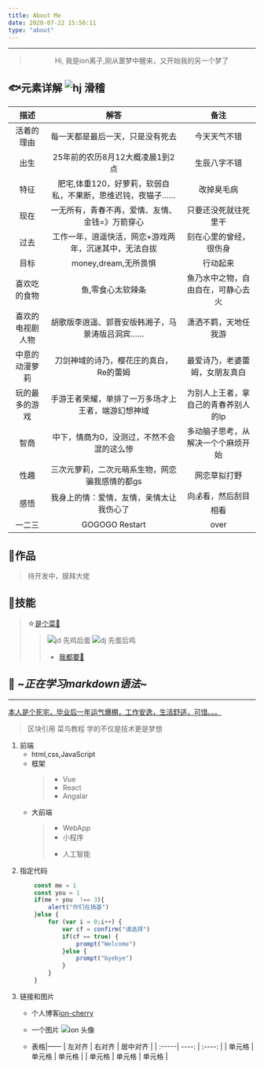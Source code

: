 ```yaml
---
title: About Me
date: 2020-07-22 15:50:11
type: "about"
---
```


***
> <center> Hi, 我是ion离子,刚从噩梦中醒来，又开始我的另一个梦了 </center>

## 🐟元素详解 ![hj 滑稽](https://qq.yh31.com/tp/zjbq/201612031931233867.gif '滑稽')

| 描述 | 解答 | 备注 |
| :-----:| :----: | :----: |
|  活着的理由 | 每一天都是最后一天，只是没有死去 | 今天天气不错 |
|  出生 | 25年前的农历8月12大概凌晨1到2点 | 生辰八字不错 |
| 特征  | 肥宅,体重120，好萝莉，软弱自私，不果断，思维迟钝，夜猫子…… | 改掉臭毛病|
| 现在  | 一无所有，青春不再，爱情、友情、金钱=》万箭穿心 |只要还没死就往死里干|
| 过去  | 工作一年，逍遥快活，网恋+游戏两年，沉迷其中，无法自拔| 刻在心里的曾经，很伤身|
| 目标  | money,dream,无所畏惧| 行动起来|
| 喜欢吃的食物|鱼,零食心太软辣条|鱼乃水中之物，自由自在，可静心去火|
|喜欢的电视剧人物|胡歌版李逍遥、郭晋安版韩湘子，马景涛版吕洞宾……|潇洒不羁，天地任我游|
|中意的动漫萝莉|刀剑神域的诗乃，樱花庄的真白，Re的蕾姆|最爱诗乃，老婆蕾姆，女朋友真白|
|玩的最多的游戏|手游王者荣耀，单排了一万多场才上王者，端游幻想神域|为别人上王者，拿自己的青春养别人的lp|
|智商|中下，情商为0，没测过，不然不会混的这么惨|多动脑子思考，从解决一个个麻烦开始|
|性趣|三次元萝莉，二次元萌系生物，网恋骗我感情的都gs|网恋草拟打野| 
|感悟|我身上的情：爱情，友情，亲情太让我伤心了|向💰看，然后刮目相看|
|一二三|GOGOGO Restart|over|

## 🎁作品
> 待开发中，膜拜大佬 [<i class="fab fa-github"></i>](https://diygod.me/)
    <!-- >> <a herf="https://diygod.me/"  rel="noopener" target = "_blank"><i class="fas fa-link"></i></a> -->

## 🏃技能
> ☆[是个菜🐔](https://qq.yh31.com/tp/zjbq/202007031628392061.gif)
 >>![jd 先鸡后蛋](https://qq.yh31.com/tp/zjbq/201612031931209235.gif '辣鸡')
 >>![dj 先蛋后鸡](https://qq.yh31.com/tp/zjbq/201612031931207074.gif '骑狗')
 >>* [我都要🐅](https://qq.yh31.com/zjbq/0384758_2.html)


 
## 🐖 ~_正在学习markdown语法_~
***  
<u>本人是个死宅，毕业后一年运气爆棚，工作安逸，生活舒适，可惜。。。</u>


> 区块引用
> 菜鸟教程
> 学的不仅是技术更是梦想

1. 前端
    * html,css,JavaScript
    * 框架
        > * Vue
        > * React
        > * Angalar
    * 大前端
        > + WebApp
        >+ 小程序
        >* 人工智能
2. 指定代码
    ```JavaScript
        const me = 1
        const you = 1
        if(me + you  !== 3){
            alert("你们在搞基")
        }else {
            for (var i = 0;i++) {
                var cf = confirm("请选择")
                if(cf == true) {
                    prompt("Welcome")
                }else {
                    prompt("byebye")
                }
            }
        }
    ```
3. 链接和图片
    * 个人博客[ion-cherry](https://ion-cherry.github.io)
    * 一个图片 ![ion 头像](https://ion-cherry.github.io/uploads/avatar.png '樱离子')

    * 表格|——
    | 左对齐 | 右对齐 | 居中对齐 |
    | :-----| ----: | :----: |
    | 单元格 | 单元格 | 单元格 |
    | 单元格 | 单元格 | 单元格 |


  
 